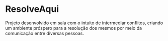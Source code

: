 # ResolveAqui
Projeto desenvolvido em sala com o intuito de intermediar conflitos, criando um ambiente próspero para a resolução dos mesmos por meio da comunicação entre diversas pessoas. 
